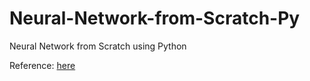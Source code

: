 # Neural-Network-from-Scratch-Py
Neural Network from Scratch using Python

Reference: [here](https://www.youtube.com/watch?v=Wo5dMEP_BbI) 
